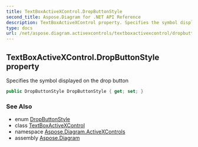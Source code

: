 ```yaml
---
title: TextBoxActiveXControl.DropButtonStyle
second_title: Aspose.Diagram for .NET API Reference
description: TextBoxActiveXControl property. Specifies the symbol displayed on the drop button
type: docs
url: /net/aspose.diagram.activexcontrols/textboxactivexcontrol/dropbuttonstyle/
---
```

## TextBoxActiveXControl.DropButtonStyle property

Specifies the symbol displayed on the drop button

```csharp
public DropButtonStyle DropButtonStyle { get; set; }
```

### See Also

* enum [DropButtonStyle](../../dropbuttonstyle/)
* class [TextBoxActiveXControl](../)
* namespace [Aspose.Diagram.ActiveXControls](../../textboxactivexcontrol/)
* assembly [Aspose.Diagram](../../../)


